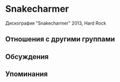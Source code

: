 # Snakecharmer

Дискография
"Snakecharmer" 2013, Hard Rock

## Отношения с другими группами


## Обсуждения


## Упоминания

